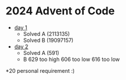 # 2024 Advent of Code


- [day 1](https://adventofcode.com/2024/day/1)
    - Solved A (2113135)
    - Solved B (19097157)
- [day 2](https://adventofcode.com/2024/day/2)
    - Solved A (591)
    - B
        629 too high
        606 too low
        616 too low



*20 personal requirement :) 

